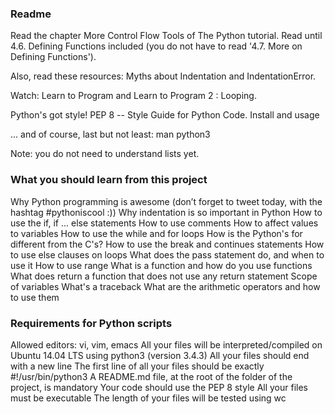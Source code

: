 ### Readme

Read the chapter More Control Flow Tools of The Python tutorial. Read until 4.6. Defining Functions included (you do not have to read '4.7. More on Defining Functions').

Also, read these resources: Myths about Indentation and IndentationError.

Watch: Learn to Program and Learn to Program 2 : Looping.

Python's got style! PEP 8 -- Style Guide for Python Code. Install and usage

... and of course, last but not least: man python3

Note: you do not need to understand lists yet.

### What you should learn from this project

Why Python programming is awesome (don’t forget to tweet today, with the hashtag #pythoniscool :))
Why indentation is so important in Python
How to use the if, if ... else statements
How to use comments
How to affect values to variables
How to use the while and for loops
How is the Python's for different from the C's?
How to use the break and continues statements
How to use else clauses on loops
What does the pass statement do, and when to use it
How to use range
What is a function and how do you use functions
What does return a function that does not use any return statement
Scope of variables
What's a traceback
What are the arithmetic operators and how to use them

### Requirements for Python scripts

Allowed editors: vi, vim, emacs
All your files will be interpreted/compiled on Ubuntu 14.04 LTS using python3 (version 3.4.3)
All your files should end with a new line
The first line of all your files should be exactly #!/usr/bin/python3
A README.md file, at the root of the folder of the project, is mandatory
Your code should use the PEP 8 style
All your files must be executable
The length of your files will be tested using wc
